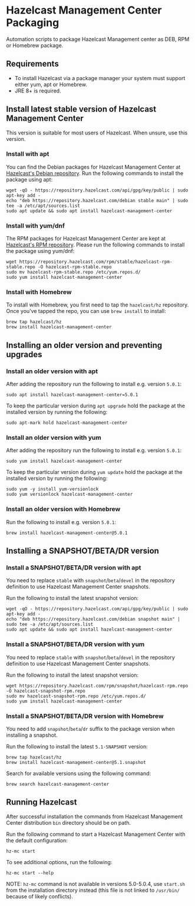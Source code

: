 # Hazelcast Management Center Packaging

Automation scripts to package Hazelcast Management center as DEB, RPM 
or Homebrew package.

## Requirements

- To install Hazelcast via a package manager your system must support
  either yum, apt or Homebrew.
- JRE 8+ is required.

## Install latest stable version of Hazelcast Management Center

This version is suitable for most users of Hazelcast. When unsure, use
this version.

### Install with apt

You can find the Debian packages for Hazelcast Management Center at
[Hazelcast's Debian repository](https://repository.hazelcast.com/debian).
Run the following commands to install the package using apt:

```
wget -qO - https://repository.hazelcast.com/api/gpg/key/public | sudo apt-key add -
echo "deb https://repository.hazelcast.com/debian stable main" | sudo tee -a /etc/apt/sources.list
sudo apt update && sudo apt install hazelcast-management-center
```

### Install with yum/dnf

The RPM packages for Hazelcast Management Center are kept at
[Hazelcast's RPM repository](https://repository.hazelcast.com/rpm/).
Please run the following commands to install the package using yum/dnf:

```
wget https://repository.hazelcast.com/rpm/stable/hazelcast-rpm-stable.repo -O hazelcast-rpm-stable.repo
sudo mv hazelcast-rpm-stable.repo /etc/yum.repos.d/
sudo yum install hazelcast-management-center
```

### Install with Homebrew

To install with Homebrew, you first need to tap the `hazelcast/hz`
repository. Once you’ve tapped the repo, you can use `brew install` to
install:

```
brew tap hazelcast/hz
brew install hazelcast-management-center
```

## Installing an older version and preventing upgrades

### Install an older version with apt

After adding the repository run the following to install e.g.
version `5.0.1`:

```
sudo apt install hazelcast-management-center=5.0.1
```

To keep the particular version during `apt upgrade` hold the package at
the installed version by running the following:

```
sudo apt-mark hold hazelcast-management-center
```

### Install an older version with yum

After adding the repository run the following to install e.g.
version `5.0.1`:

```
sudo yum install hazelcast-management-center
```

To keep the particular version during `yum update` hold the package at
the installed version by running the following:

```
sudo yum -y install yum-versionlock
sudo yum versionlock hazelcast-management-center
```

### Install an older version with Homebrew

Run the following to install e.g. version `5.0.1`:

```
brew install hazelcast-management-center@5.0.1
```

## Installing a SNAPSHOT/BETA/DR version

### Install a SNAPSHOT/BETA/DR version with apt

You need to replace `stable` with `snapshot`/`beta`/`devel` in the
repository definition to use Hazelcast Management Center snapshots.

Run the following to install the latest snapshot version:

```
wget -qO - https://repository.hazelcast.com/api/gpg/key/public | sudo apt-key add -
echo "deb https://repository.hazelcast.com/debian snapshot main" | sudo tee -a /etc/apt/sources.list
sudo apt update && sudo apt install hazelcast-management-center
```

### Install a SNAPSHOT/BETA/DR version with yum

You need to replace `stable` with `snapshot`/`beta`/`devel` in the
repository definition to use Hazelcast Management Center snapshots.

Run the following to install the latest snapshot version:

```
wget https://repository.hazelcast.com/rpm/snapshot/hazelcast-rpm.repo -O hazelcast-snapshot-rpm.repo
sudo mv hazelcast-snapshot-rpm.repo /etc/yum.repos.d/
sudo yum install hazelcast-management-center
```

### Install a SNAPSHOT/BETA/DR version with Homebrew

You need to add `snapshot`/`beta`/`dr` suffix to the package version when
installing a snapshot.

Run the following to install the latest `5.1-SNAPSHOT` version:

```
brew tap hazelcast/hz
brew install hazelcast-management-center@5.1.snapshot
```

Search for available versions using the following command:

```
brew search hazelcast-management-center
```

## Running Hazelcast

After successful installation the commands from Hazelcast Management 
Center distribution `bin` directory should be on path.

Run the following command to start a Hazelcast Management Center with
the default configuration:

```
hz-mc start
``` 

To see additional options, run the following:

```
hz-mc start --help
```

NOTE: `hz-mc` command is not available in versions 5.0-5.0.4, use 
`start.sh` from the installation directory instead (this file is not 
linked to `/usr/bin/` because of likely conflicts).